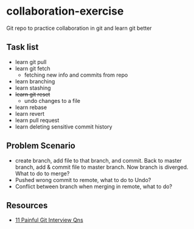 # collaboration-exercise
Git repo to practice collaboration in git and learn git better

## Task list
- learn git pull
- learn git fetch
  - fetching new info and commits from repo
- learn branching
- learn stashing
- ~~learn git reset~~
  - undo changes to a file
- learn rebase
- learn revert
- learn pull request
- learn deleting sensitive commit history

## Problem Scenario
- create branch, add file to that branch, and commit. Back to master branch, add & commit file to master branch. Now branch is diverged. What to do to merge?
- Pushed wrong commit to remote, what to do to Undo?
- Conflict between branch when merging in remote, what to do?

## Resources
- [11 Painful Git Interview Qns](https://dev.to/aershov24/11-painful-git-interview-questions-you-will-cry-on-1n2g)
